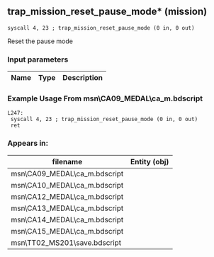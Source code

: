 ## trap_mission_reset_pause_mode* (mission)

`syscall 4, 23 ; trap_mission_reset_pause_mode (0 in, 0 out)`

Reset the pause mode

### Input parameters
| Name | Type | Description
|------|------|------------


### Example Usage From msn\CA09_MEDAL\ca_m.bdscript
```plaintext
L247:
 syscall 4, 23 ; trap_mission_reset_pause_mode (0 in, 0 out)
 ret
```


### Appears in:
| filename | Entity (obj)
|----------|-------------
| msn\CA09_MEDAL\ca_m.bdscript       |           
| msn\CA10_MEDAL\ca_m.bdscript       |           
| msn\CA12_MEDAL\ca_m.bdscript       |           
| msn\CA13_MEDAL\ca_m.bdscript       |           
| msn\CA14_MEDAL\ca_m.bdscript       |           
| msn\CA15_MEDAL\ca_m.bdscript       |           
| msn\TT02_MS201\save.bdscript       |           




